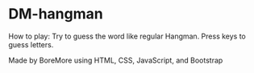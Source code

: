 # DM-hangman
How to play:
Try to guess the word like regular Hangman. Press keys to guess letters.

Made by BoreMore using HTML, CSS, JavaScript, and Bootstrap
